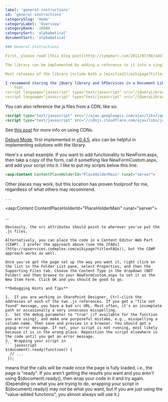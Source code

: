```yaml
---
label: 'general-instructions'
id: 'general-instructions'
categorySlug: 'Home'
categoryLabel: 'Overview'
categoryRank: -10000
categorySort: 'alphabetical'
documentSort: 'alphabetical'

### General Instructions

First, please read [this blog post](http://sympmarc.com/2011/07/08/adding-jqueryspservices-to-a-sharepoint-page-step-one-always/), which can help you to be sure that your script file references are correct.

The library can be implemented by adding a reference to it into a single page, a page layout, or a master page, depending upon your desired scope of use. The SPServices library requires the [jQuery library](http://jquery.com/). See the System Requirements section for required versions.

Most releases of the library include both a [minified](/wikipage?title=Glossary&referringTitle=Documentation&ANCHOR#minified) and a normal version of the release. If you would like to understand the workings of the library, look at the normal version, but use the minified version for any production use.

I recommend storing the jQuery library and SPServices in a Document Library in your Site Collection and referencing it as needed, like this:
``` html
<script language="javascript" type="text/javascript" src="/jQueryLibraries/jquery-1.11.0.min.js"></script>
<script language="javascript" type="text/javascript" src="/jQueryLibraries/jquery.SPServices-2014.02.min.js"></script>
```

You can also reference the js files from a CDN, like so:

``` html
<script type="text/javascript" src="//ajax.googleapis.com/ajax/libs/jquery/1.11.3/jquery.min.js"></script>
<script type="text/javascript" src="//cdnjs.cloudflare.com/ajax/libs/jquery.SPServices/2014.02/jquery.SPServices-2014.02.min.js"></script>
```
See [this post](http://sympmarc.com/2013/02/07/referencing-jquery-jqueryui-and-spservices-from-cdns-revisited/) for more info on using CDNs.

[Debug Mode](/docs/glossary/index.md#DebugMode), first implemented in [v0.4.5](http://spservices.codeplex.com/Release/ProjectReleases.aspx?ReleaseId=35706), also can be helpful in implementing solutions with the library. 

Here's a small example. If you want to add functionality to NewForm.aspx, then take a copy of the form, call it something like NewFormCustom.aspx, and add your script into it. I like to put my scripts below this line:
``` html
<asp:Content ContentPlaceHolderId="PlaceHolderMain" runat="server">
```
Other places may work, but this location has proven foolproof for me, regardless of what others may recommend.
``` html
...
```

<asp:Content ContentPlaceHolderId="PlaceHolderMain" runat="server">
<script type="text/javascript" language="javascript" src="/jQuery%20Libraries/jquery-1.11.3.min.js"></script>
<script type="text/javascript" language="javascript" src="/jQuery%20Libraries/jquery.SPServices-2014.02.min.js"></script>
<script type="text/javascript">
    $(document).ready(function() {
        $().SPServices.SPCascadeDropdowns({
            relationshipList: "Regions",
            relationshipListParentColumn: "Country",
            relationshipListChildColumn: "Title",
            parentColumn: "Country",
            childColumn: "Region"
        });
    });
</script>
...
```
Obviously, the src attributes should point to wherever you've put the .js files.

Alternatively, you can place the code in a Content Editor Web Part (CEWP). I prefer the approach above (see the [FAQs](http://spservices.codeplex.com/wikipage?title=FAQs)), but the CEWP approach works as well.

Once you've got the page set up the way you want it, right click on the list in the Folder List pane, select Properties, and then the Supporting Files tab. Choose the Content Type in the dropdown (NOT Folder) and then browse to your NewFormCustom.aspx to set it as the New Item Form. Click OK and you should be good to go.

**Debugging Hints and Tips**

1.  If you are working in SharePoint Designer, Ctrl-click the addresses of each of the two .js references. If you get a "file not found" message, you have a bad src URL. Most often, it's an incomplete path or occasionally a very innocuous misspelling.
2.  Set the debug parameter to "true" (if available for the function you are using), and make one purposeful mistake, e.g., misspelling a column name. Then save and preview in a browser. You should get a popup error message. If not, your script is not running, most likely because it is in the wrong place. Reposition the script elsewhere in the code until you get an error message.
3.  Wrapping your script in
``` javascript
$(document).ready(function() {
  // ...
 });
```
means that the calls will be made once the page is fully loaded, i.e., the page is "ready". If you aren't getting the results you want and you aren't using $(document).ready(), then wrap your code in it and try again. (Depending on what you are trying to do, wrapping your script in $(document).ready() may *not* be what you want, but if you are just using the "value-added functions", you almost always will use it.)